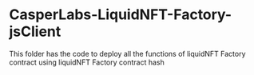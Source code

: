 # CasperLabs-LiquidNFT-Factory-jsClient

This folder has the code to deploy all the functions of liquidNFT Factory contract using liquidNFT Factory contract hash

